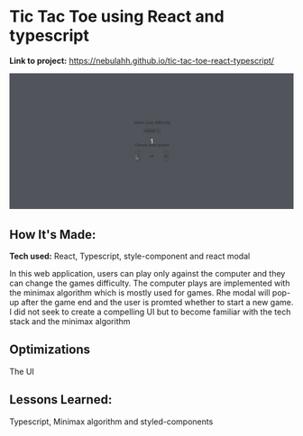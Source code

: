 # Tic Tac Toe using React and typescript

**Link to project:** https://nebulahh.github.io/tic-tac-toe-react-typescript/

<img src="tic-tac-toe.gif" alt="banner"/>

## How It's Made:

**Tech used:** React, Typescript, style-component and react modal

In this web application, users can play only against the computer and they can change the games difficulty. The computer plays are implemented with the minimax algorithm which is mostly used for games. Rhe modal will pop-up after the game end and the user is promted whether to start a new game. I did not seek to create a compelling UI but to become familiar with the tech stack and the minimax algorithm 

## Optimizations

The UI

## Lessons Learned:
Typescript, Minimax algorithm and styled-components
